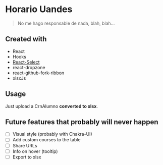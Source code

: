 # Horario Uandes

> No me hago responsable de nada, blah, blah...

## Created with

- React
- Hooks
- [React-Select](https://react-select.com/)
- react-dropzone
- react-github-fork-ribbon
- xlsxJs

## Usage
Just upload a CrnAlumno **converted to xlsx**.

## Future features that probably will never happen
- [ ] Visual style (probably with Chakra-UI)
- [ ] Add custom courses to the table
- [ ] Share URLs
- [ ] Info on hover (tooltip)
- [ ] Export to xlsx
